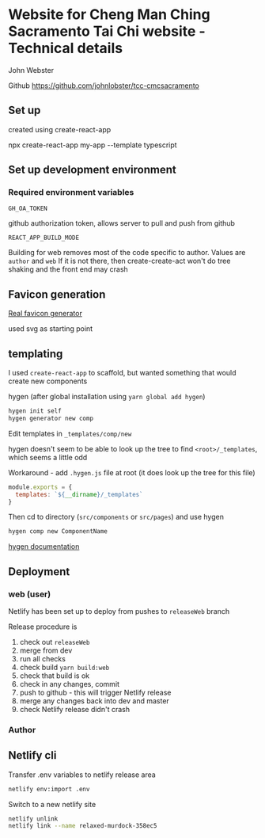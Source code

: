# Website for Cheng Man Ching Sacramento Tai Chi website - Technical details

John Webster

Github <https://github.com/johnlobster/tcc-cmcsacramento>

## Set up

created using create-react-app


npx create-react-app my-app --template typescript

## Set up development environment

### Required environment variables

`GH_OA_TOKEN`

github authorization token, allows server to pull and push from github

`REACT_APP_BUILD_MODE`

Building for web removes most of the code specific to author. Values are `author` and `web`
If it is not there, then create-create-act won't do tree shaking and the front end may crash

## Favicon generation

[Real favicon generator](https://realfavicongenerator.net/)

used svg as starting point

## templating

I used `create-react-app` to scaffold, but wanted something that would create new components

hygen (after global installation using `yarn global add hygen`)

``` bash
hygen init self
hygen generator new comp
```
Edit templates in `_templates/comp/new`

hygen doesn't seem to be able to look up the tree to find `<root>/_templates`, which seems a little odd

Workaround - add `.hygen.js` file at root (it does look up the tree for this file)

``` js
module.exports = {
  templates: `${__dirname}/_templates`
}
```

Then cd to directory (`src/components` or `src/pages`) and use hygen
``` bash
hygen comp new ComponentName
```
[hygen documentation](https://www.hygen.io/docs/quick-start)

## Deployment

### web (user)

Netlify has been set up to deploy from pushes to `releaseWeb` branch

Release procedure is
1. check out `releaseWeb`
2. merge from dev
3. run all checks
4. check build `yarn build:web`
5. check that build is ok
6. check in any changes, commit
7. push to github - this will trigger Netlify release
8. merge any changes back into dev and master
9. check Netlify release didn't crash

### Author

## Netlify cli

Transfer .env variables to netlify release area

```bash
netlify env:import .env
```

Switch to a new netlify site
```bash
netlify unlink
netlify link --name relaxed-murdock-358ec5
```






